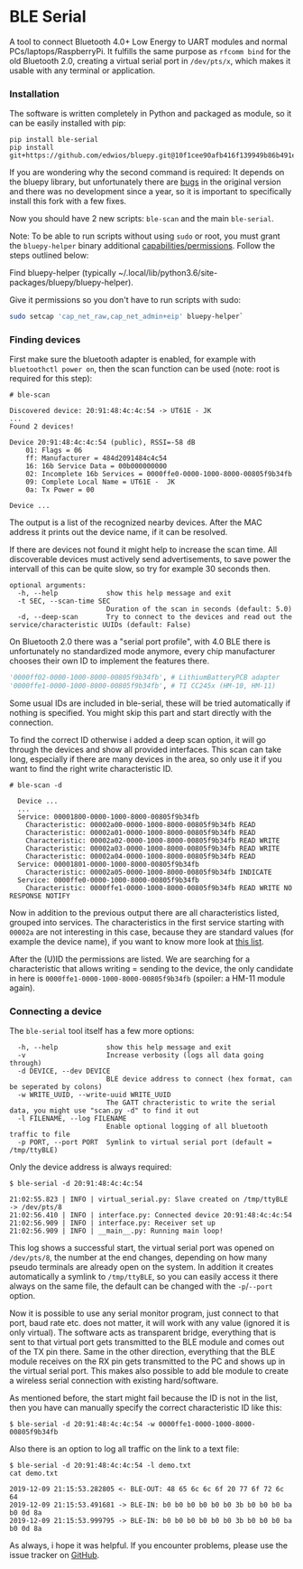 # BLE Serial
A tool to connect Bluetooth 4.0+ Low Energy to UART modules and normal PCs/laptops/RaspberryPi. 
It fulfills the same purpose as `rfcomm bind` for the old Bluetooth 2.0, creating a virtual serial port in `/dev/pts/x`, which makes it usable with any terminal or application.

### Installation
The software is written completely in Python and packaged as module, so it can be easily installed with pip:
```
pip install ble-serial
pip install git+https://github.com/edwios/bluepy.git@10f1cee90afb416f139949b86b491e4cfa98c886
```
If you are wondering why the second command is required: It depends on the bluepy library, but unfortunately there are [bugs](https://github.com/IanHarvey/bluepy/issues/253) in the original version and there was no development since a year, so it is important to specifically install this fork with a few fixes.

Now you should have 2 new scripts: `ble-scan` and the main `ble-serial`.

Note: To be able to run scripts without using `sudo` or root, you must grant the `bluepy-helper` binary additional [capabilities/permissions](https://github.com/IanHarvey/bluepy/issues/313#issuecomment-428324639). Follow the steps outlined below:

Find bluepy-helper (typically ~/.local/lib/python3.6/site-packages/bluepy/bluepy-helper).

Give it permissions so you don't have to run scripts with sudo:
```sh
sudo setcap 'cap_net_raw,cap_net_admin+eip' bluepy-helper`
```

### Finding devices
First make sure the bluetooth adapter is enabled, for example with `bluetoothctl power on`, then the scan function can be used (note: root is required for this step):
```
# ble-scan
```
```
Discovered device: 20:91:48:4c:4c:54 -> UT61E - JK
...
Found 2 devices!

Device 20:91:48:4c:4c:54 (public), RSSI=-58 dB
    01: Flags = 06
    ff: Manufacturer = 484d2091484c4c54
    16: 16b Service Data = 00b000000000
    02: Incomplete 16b Services = 0000ffe0-0000-1000-8000-00805f9b34fb
    09: Complete Local Name = UT61E -  JK
    0a: Tx Power = 00

Device ...
```
The output is a list of the recognized nearby devices. After the MAC address it prints out the device name, if it can be resolved.

If there are devices not found it might help to increase the scan time. All discoverable devices must actively send advertisements, to save power the intervall of this can be quite slow, so try for example 30 seconds then.
```
optional arguments:
  -h, --help            show this help message and exit
  -t SEC, --scan-time SEC
                        Duration of the scan in seconds (default: 5.0)
  -d, --deep-scan       Try to connect to the devices and read out the service/characteristic UUIDs (default: False)
```
On Bluetooth 2.0 there was a "serial port profile", with 4.0 BLE there is unfortunately no standardized mode anymore, every chip manufacturer chooses their own ID to implement the features there. 
```py
'0000ff02-0000-1000-8000-00805f9b34fb', # LithiumBatteryPCB adapter
'0000ffe1-0000-1000-8000-00805f9b34fb', # TI CC245x (HM-10, HM-11)
```
Some usual IDs are included in ble-serial, these will be tried automatically if nothing is specified.
You might skip this part and start directly with the connection.

To find the correct ID otherwise i added a deep scan option, it will go through the devices and show all provided interfaces. This scan can take long, especially if there are many devices in the area, so only use it if you want to find the right write characteristic ID.
```
# ble-scan -d
```
```
  Device ...
  ...
  Service: 00001800-0000-1000-8000-00805f9b34fb
    Characteristic: 00002a00-0000-1000-8000-00805f9b34fb READ 
    Characteristic: 00002a01-0000-1000-8000-00805f9b34fb READ 
    Characteristic: 00002a02-0000-1000-8000-00805f9b34fb READ WRITE 
    Characteristic: 00002a03-0000-1000-8000-00805f9b34fb READ WRITE 
    Characteristic: 00002a04-0000-1000-8000-00805f9b34fb READ 
  Service: 00001801-0000-1000-8000-00805f9b34fb
    Characteristic: 00002a05-0000-1000-8000-00805f9b34fb INDICATE 
  Service: 0000ffe0-0000-1000-8000-00805f9b34fb
    Characteristic: 0000ffe1-0000-1000-8000-00805f9b34fb READ WRITE NO RESPONSE NOTIFY 
```
Now in addition to the previous output there are all characteristics listed, grouped into services. The characteristics in the first service starting with `00002a` are not interesting in this case, because they are standard values (for example the device name), if you want to know more look at [this list](https://gist.github.com/sam016/4abe921b5a9ee27f67b3686910293026#file-allgattcharacteristics-java-L57).

After the (U)ID the permissions are listed. We are searching for a characteristic that allows writing = sending to the device, the only candidate in here is `0000ffe1-0000-1000-8000-00805f9b34fb` (spoiler: a HM-11 module again).



### Connecting a device
The `ble-serial` tool itself has a few more options:
```
  -h, --help            show this help message and exit
  -v                    Increase verbosity (logs all data going through)
  -d DEVICE, --dev DEVICE
                        BLE device address to connect (hex format, can be seperated by colons)
  -w WRITE_UUID, --write-uuid WRITE_UUID
                        The GATT chracteristic to write the serial data, you might use "scan.py -d" to find it out
  -l FILENAME, --log FILENAME
                        Enable optional logging of all bluetooth traffic to file
  -p PORT, --port PORT  Symlink to virtual serial port (default = /tmp/ttyBLE)
```
Only the device address is always required:
```
$ ble-serial -d 20:91:48:4c:4c:54
```
```
21:02:55.823 | INFO | virtual_serial.py: Slave created on /tmp/ttyBLE -> /dev/pts/8
21:02:56.410 | INFO | interface.py: Connected device 20:91:48:4c:4c:54
21:02:56.909 | INFO | interface.py: Receiver set up
21:02:56.909 | INFO | __main__.py: Running main loop!
```
This log shows a successful start, the virtual serial port was opened on `/dev/pts/8`, the number at the end changes, depending on how many pseudo terminals are already open on the system. In addition it creates automatically a symlink to `/tmp/ttyBLE`, so you can easily access it there always on the same file, the default can be changed with the `-p`/`--port` option.

Now it is possible to use any serial monitor program, just connect to that port, baud rate etc. does not matter, it will work with any value (ignored it is only virtual).
The software acts as transparent bridge, everything that is sent to that virtual port gets transmitted to the BLE module and comes out of the TX pin there. Same in the other direction, everything that the BLE module receives on the RX pin gets transmitted to the PC and shows up in the virtual serial port. This makes also possible to add ble module to create a wireless serial connection with existing hard/software.

As mentioned before, the start might fail because the ID is not in the list, then you have can manually specify the correct characteristic ID like this:
```
$ ble-serial -d 20:91:48:4c:4c:54 -w 0000ffe1-0000-1000-8000-00805f9b34fb
```

Also there is an option to log all traffic on the link to a text file:
```
$ ble-serial -d 20:91:48:4c:4c:54 -l demo.txt
cat demo.txt
```
```
2019-12-09 21:15:53.282805 <- BLE-OUT: 48 65 6c 6c 6f 20 77 6f 72 6c 64
2019-12-09 21:15:53.491681 -> BLE-IN: b0 b0 b0 b0 b0 b0 3b b0 b0 b0 ba b0 0d 8a
2019-12-09 21:15:53.999795 -> BLE-IN: b0 b0 b0 b0 b0 b0 3b b0 b0 b0 ba b0 0d 8a
```

As always, i hope it was helpful. If you encounter problems, please use the issue tracker on [GitHub](https://github.com/Jakeler/ble-serial).
